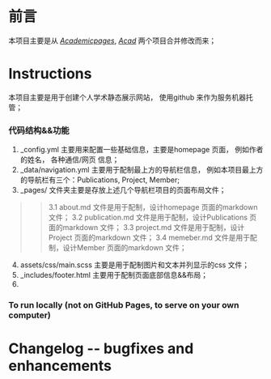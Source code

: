 # 前言
本项目主要是从 [*Academicpages*](https://academicpages.github.io/),  [*Acad*](https://github.com/RayeRen/rayeren.github.io) 两个项目合并修改而来；

# Instructions
本项目主要是用于创建个人学术静态展示网站， 使用github 来作为服务机器托管；

### 代码结构&&功能
1. _config.yml 主要用来配置一些基础信息，主要是homepage 页面， 例如作者的姓名， 各种通信/网页 信息； 
2. _data/navigation.yml 主要用于配制最上方的导航栏信息， 例如本项目最上方的导航栏有三个：Publications, Project, Member;
3. _pages/ 文件夹主要是存放上述几个导航栏项目的页面布局文件；
>> 3.1 about.md 文件是用于配制，设计homepage 页面的markdown 文件；
>> 3.2 publication.md 文件是用于配制，设计Publications 页面的markdown 文件；
>> 3.3 project.md 文件是用于配制，设计Project 页面的markdown 文件；
>> 3.4 memeber.md 文件是用于配制，设计Member 页面的markdown 文件；
4. assets/css/main.scss 主要是用于配制图片和文本并列显示的css 文件；
5. _includes/footer.html 主要用于配制页面底部信息&&布局；
6. 


### To run locally (not on GitHub Pages, to serve on your own computer)

# Changelog -- bugfixes and enhancements


